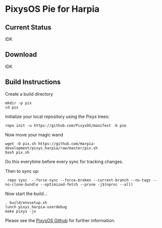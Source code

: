 PixysOS Pie for Harpia
=====================================

Current Status
--------------

IDK

Download
--------

IDK

Build Instructions
------------------
Create a build directory

	mkdir -p pix
	cd pix

Initialize your local repository using the Pixys trees:

	repo init -u https://github.com/PixysOS/manifest -b pie

Now move your magic wand
	
	wget -O pix.sh https://github.com/Harpia-development/pixys_harpia/raw/master/pix.sh
	bash pix.sh

Do this everytime before every sync for tracking changes.

Then to sync up:

     repo sync  --force-sync --force-broken --current-branch --no-tags --no-clone-bundle --optimized-fetch --prune -j$(nproc --all)
     
Now start the build...

	. build/envsetup.sh 
	lunch pixys_harpia-userdebug
	make pixys -jx

Please see the [PixysOS Github](https://github.com/PixysOS) for further information.
